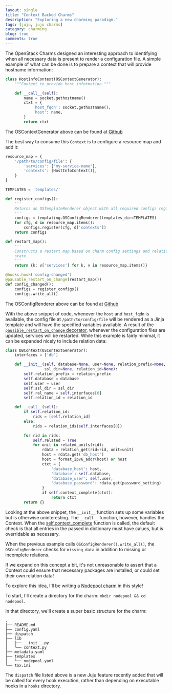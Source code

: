 ```yaml
---
layout: single
title: "Context Backed Charms"
description: "Exploring a new charming paradigm."
tags: [juju, juju charms]
category: charming
blog: true
comments: true
---
```


The OpenStack Charms designed an interesting approach to identifying when all necessary data is present to render a configuration file. A simple example of what can be done is to prepare a context that will provide hostname information:

```python
class HostInfoContext(OSContextGenerator):
    """Context to provide host information."""

    def __call__(self):
        name = socket.gethostname()
        ctxt = {
            'host_fqdn': socket.gethostname(),
            'host': name,
        }
        return ctxt
```

<p class="notice">The OSContextGenerator above can be found at <a href="https://github.com/juju/charm-helpers/blob/aeba5d991f72f5526472700554bb1c744394a622/charmhelpers/contrib/openstack/context.py#L163">Github</a></p>

The best way to consume this `Context` is to configure a resource map and add it:

```python
resource_map = {
    '/path/to/config/file': {
        'services': ['my-service-name'],
        'contexts': [HostInfoContext()],
    }
}

TEMPLATES = 'templates/'

def register_configs():
    '''
    Returns an OSTemplateRenderer object with all required configs registered.
    '''
    configs = templating.OSConfigRenderer(templates_dir=TEMPLATES)
    for cfg, d in resource_map.items():
        configs.register(cfg, d['contexts'])
    return configs

def restart_map():
    '''
    Constructs a restart map based on charm config settings and relation
    state.
    '''
    return {k: v['services'] for k, v in resource_map.items()}

@hooks.hook('config-changed')
@pausable_restart_on_change(restart_map())
def config_changed():
    configs = register_configs()
    configs.write_all()
```
<p class="notice">The OSConfigRenderer above can be found at <a href="https://github.com/juju/charm-helpers/blob/36d0955b8d22b2541bea318ad892c33373a80da6/charmhelpers/contrib/openstack/templating.py#L136">Github</a></p>

With the above snippet of code, whenever the `host` and `host_fqdn` is available, the config file at `/path/to/config/file` will be rendered as a Jinja template and will have the specified variables available. A result of the [`pausible_restart_on_change` decorator](https://github.com/juju/charm-helpers/blob/master/charmhelpers/contrib/openstack/utils.py#L1672), whenever the configuration files are updated, services will be restarted. While this example is fairly minimal, it can be expanded nicely to include relation data:

```python
class DBContext(OSContextGenerator):
    interfaces = ['db']

    def __init__(self, database=None, user=None, relation_prefix=None,
                 ssl_dir=None, relation_id=None):
        self.relation_prefix = relation_prefix
        self.database = database
        self.user = user
        self.ssl_dir = ssl_dir
        self.rel_name = self.interfaces[0]
        self.relation_id = relation_id

    def __call__(self):
        if self.relation_id:
            rids = [self.relation_id]
        else:
            rids = relation_ids(self.interfaces[0])

        for rid in rids:
            self.related = True
            for unit in related_units(rid):
                rdata = relation_get(rid=rid, unit=unit)
                host = rdata.get('db_host')
                host = format_ipv6_addr(host) or host
                ctxt = {
                    'database_host': host,
                    'database': self.database,
                    'database_user': self.user,
                    'database_password': rdata.get(password_setting)
                }
                if self.context_complete(ctxt):
                    return ctxt
        return {}
```

Looking at the above snippet, the `__init__` function sets up some variables but is otherwise uninteresting. The `__call__` function, however, handles the Context. When the [self.context_complete](https://github.com/juju/charm-helpers/blob/aeba5d991f72f5526472700554bb1c744394a622/charmhelpers/contrib/openstack/context.py#L173) function is called, the default check is that all entries in the passed in dictionary must have calues, but is overridable as necessary.

When the previous example calls `OSConfigRenderer().write_all()`, the `OSConfigRenderer` checks for `missing_data` in addition to missing or incomplete relations.

If we expand on this concept a bit, it's not unreasonable to assert that a Context could ensure that necessary packages are installed, or could set their own relation data!

To explore this idea, I'll be writing a [Nodepool charm](https://zuul-ci.org/docs/zuul/howtos/nodepool_install.html) in this style!

To start, I'll create a directory for the charm: `mkdir nodepool && cd nodepool`.

In that directory, we'll create a super basic structure for the charm:

```
.
├── README.md
├── config.yaml
├── dispatch
├── lib
│   ├── __init__.py
│   └── context.py
├── metadata.yaml
├── templates
│   └── nodepool.yaml
└── tox.ini
```

The `dispatch` file listed above is a new Juju feature recently added that will be called for every hook execution, rather than depending on executable hooks in a `hooks` directory.

